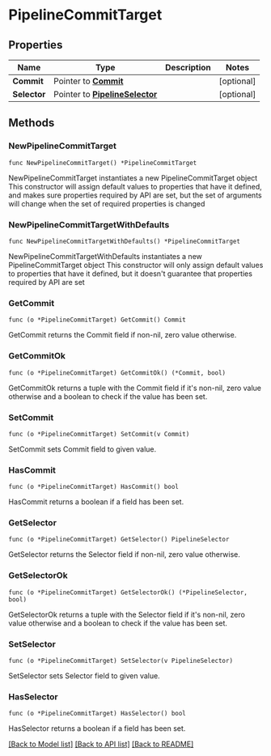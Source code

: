 # PipelineCommitTarget

## Properties

Name | Type | Description | Notes
------------ | ------------- | ------------- | -------------
**Commit** | Pointer to [**Commit**](Commit.md) |  | [optional] 
**Selector** | Pointer to [**PipelineSelector**](PipelineSelector.md) |  | [optional] 

## Methods

### NewPipelineCommitTarget

`func NewPipelineCommitTarget() *PipelineCommitTarget`

NewPipelineCommitTarget instantiates a new PipelineCommitTarget object
This constructor will assign default values to properties that have it defined,
and makes sure properties required by API are set, but the set of arguments
will change when the set of required properties is changed

### NewPipelineCommitTargetWithDefaults

`func NewPipelineCommitTargetWithDefaults() *PipelineCommitTarget`

NewPipelineCommitTargetWithDefaults instantiates a new PipelineCommitTarget object
This constructor will only assign default values to properties that have it defined,
but it doesn't guarantee that properties required by API are set

### GetCommit

`func (o *PipelineCommitTarget) GetCommit() Commit`

GetCommit returns the Commit field if non-nil, zero value otherwise.

### GetCommitOk

`func (o *PipelineCommitTarget) GetCommitOk() (*Commit, bool)`

GetCommitOk returns a tuple with the Commit field if it's non-nil, zero value otherwise
and a boolean to check if the value has been set.

### SetCommit

`func (o *PipelineCommitTarget) SetCommit(v Commit)`

SetCommit sets Commit field to given value.

### HasCommit

`func (o *PipelineCommitTarget) HasCommit() bool`

HasCommit returns a boolean if a field has been set.

### GetSelector

`func (o *PipelineCommitTarget) GetSelector() PipelineSelector`

GetSelector returns the Selector field if non-nil, zero value otherwise.

### GetSelectorOk

`func (o *PipelineCommitTarget) GetSelectorOk() (*PipelineSelector, bool)`

GetSelectorOk returns a tuple with the Selector field if it's non-nil, zero value otherwise
and a boolean to check if the value has been set.

### SetSelector

`func (o *PipelineCommitTarget) SetSelector(v PipelineSelector)`

SetSelector sets Selector field to given value.

### HasSelector

`func (o *PipelineCommitTarget) HasSelector() bool`

HasSelector returns a boolean if a field has been set.


[[Back to Model list]](../README.md#documentation-for-models) [[Back to API list]](../README.md#documentation-for-api-endpoints) [[Back to README]](../README.md)


